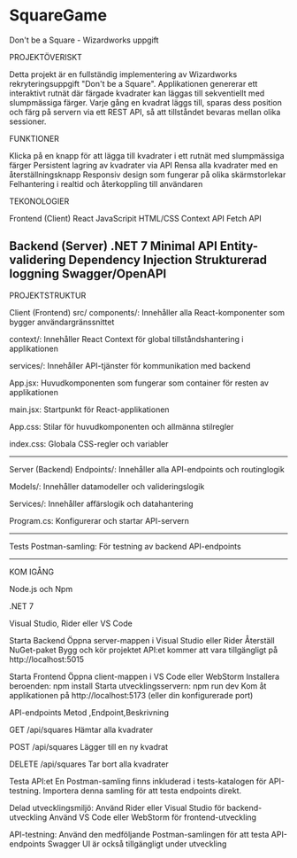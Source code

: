 # SquareGame
Don't be a Square - Wizardworks uppgift

PROJEKTÖVERISKT

Detta projekt är en fullständig implementering av Wizardworks rekryteringsuppgift "Don't be a Square".
Applikationen genererar ett interaktivt rutnät där färgade kvadrater kan läggas till sekventiellt med slumpmässiga färger. 
Varje gång en kvadrat läggs till, sparas dess position och färg på servern via ett REST API, så att tillståndet bevaras mellan olika sessioner.

FUNKTIONER

Klicka på en knapp för att lägga till kvadrater i ett rutnät med slumpmässiga färger
Persistent lagring av kvadrater via API
Rensa alla kvadrater med en återställningsknapp
Responsiv design som fungerar på olika skärmstorlekar
Felhantering i realtid och återkoppling till användaren

TEKONOLOGIER

Frontend (Client)
React
JavaScripit
HTML/CSS
Context API
Fetch API

Backend (Server)
.NET 7
Minimal API
Entity-validering
Dependency Injection
Strukturerad loggning
Swagger/OpenAPI
-------------------------------------------------------------------------------
PROJEKTSTRUKTUR

Client (Frontend)
src/
components/: Innehåller alla React-komponenter som bygger användargränssnittet

context/: Innehåller React Context för global tillståndshantering i applikationen

services/: Innehåller API-tjänster för kommunikation med backend

App.jsx: Huvudkomponenten som fungerar som container för resten av applikationen

main.jsx: Startpunkt för React-applikationen

App.css: Stilar för huvudkomponenten och allmänna stilregler

index.css: Globala CSS-regler och variabler

---------------------------------------------------------------------------------

Server (Backend)
Endpoints/: Innehåller alla API-endpoints och routinglogik

Models/: Innehåller datamodeller och valideringslogik

Services/: Innehåller affärslogik och datahantering

Program.cs: Konfigurerar och startar API-servern

---------------------------------------------------------------------------------
Tests
Postman-samling: För testning av backend API-endpoints

---------------------------------------------------------------------------------
KOM IGÅNG

Node.js  och Npm

.NET 7

Visual Studio, Rider eller VS Code

Starta Backend
Öppna server-mappen i Visual Studio eller Rider
Återställ NuGet-paket
Bygg och kör projektet
API:et kommer att vara tillgängligt på http://localhost:5015

Starta Frontend
Öppna client-mappen i VS Code eller WebStorm
Installera beroenden:
npm install
Starta utvecklingsservern:
npm run dev
Kom åt applikationen på http://localhost:5173 (eller din konfigurerade port)


API-endpoints
Metod ,Endpoint,Beskrivning

GET
/api/squares
Hämtar alla kvadrater

POST
/api/squares
Lägger till en ny kvadrat

DELETE
/api/squares
Tar bort alla kvadrater

Testa API:et
En Postman-samling finns inkluderad i tests-katalogen för API-testning. Importera denna samling för att testa endpoints direkt.

Delad utvecklingsmiljö:
Använd Rider eller Visual Studio för backend-utveckling
Använd VS Code eller WebStorm för frontend-utveckling

API-testning:
Använd den medföljande Postman-samlingen för att testa API-endpoints
Swagger UI är också tillgängligt under utveckling
